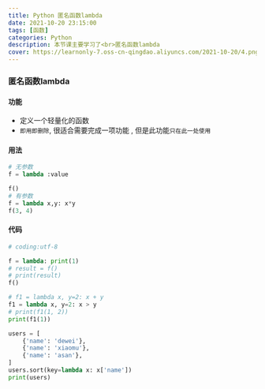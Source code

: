 ```yaml
---
title: Python 匿名函数lambda
date: 2021-10-20 23:15:00
tags: [函数]
categories: Python
description: 本节课主要学习了<br>匿名函数lambda
cover: https://learnonly-7.oss-cn-qingdao.aliyuncs.com/2021-10-20/4.png
---
```


### 匿名函数lambda

#### 功能

- 定义一个轻量化的函数
- `即用即删除`, 很适合需要完成一项功能 , 但是此功能`只在此一处使用`

#### 用法

```python
# 无参数
f = lambda :value

f()
# 有参数
f = lambda x,y: x*y
f(3, 4)
```

#### 代码

```python
# coding:utf-8

f = lambda: print(1)
# result = f()
# print(result)
f()

# f1 = lambda x, y=2: x + y
f1 = lambda x, y=2: x > y
# print(f1(1, 2))
print(f1(1))

users = [
    {'name': 'dewei'},
    {'name': 'xiaomu'},
    {'name': 'asan'},
]
users.sort(key=lambda x: x['name'])
print(users)

```
